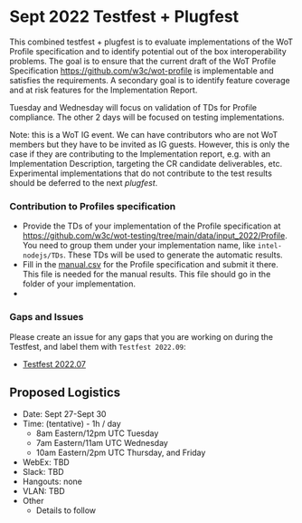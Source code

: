 # Sept 2022 Testfest + Plugfest
This combined testfest + plugfest is to evaluate implementations of the WoT Profile specification and to identify potential 
out of the box interoperability problems.
The goal is to ensure that the current draft of the WoT Profile Specification https://github.com/w3c/wot-profile is implementable
and satisfies the requirements.
A secondary goal is to identify feature coverage and at risk features for the Implementation Report.

Tuesday and Wednesday will focus on validation of TDs for Profile compliance. The other 2 days will be focused on testing implementations. 

Note: this is a WoT IG event.  We can have contributors who are not WoT members but they have to be
invited as IG guests.  However, this is only the case if they are contributing to the Implementation report,
e.g. with an Implementation Description, targeting the CR candidate deliverables, etc.  Experimental
implementations that do not contribute to the test results should be deferred to the next *plugfest*.

### Contribution to Profiles specification
  - Provide the TDs of your implementation of the Profile specification at https://github.com/w3c/wot-testing/tree/main/data/input_2022/Profile. 
    You need to group them under your implementation name, like `intel-nodejs/TDs`. These TDs will be used to generate the automatic results.
  - Fill in the [manual.csv](https://github.com/w3c/wot-testing/blob/main/events/2022.07.Online/Profile/manual.csv) for the Profile specification 
    and submit it there. This file is needed for the manual results. This file should go in the folder of your implementation.
  -
### Gaps and Issues
Please create an issue for any gaps that you are working on during the Testfest, and label them with `Testfest 2022.09`:
- [Testfest 2022.07](https://github.com/w3c/wot-testing/labels/Testfest%202022.09)

## Proposed Logistics
* Date: Sept 27-Sept 30
* Time: (tentative) - 1h / day
   - 8am Eastern/12pm UTC Tuesday
   - 7am Eastern/11am UTC Wednesday
   - 10am Eastern/2pm UTC Thursday, and Friday
* WebEx: TBD
* Slack: TBD
* Hangouts: none
* VLAN: TBD
* Other
   - Details to follow
